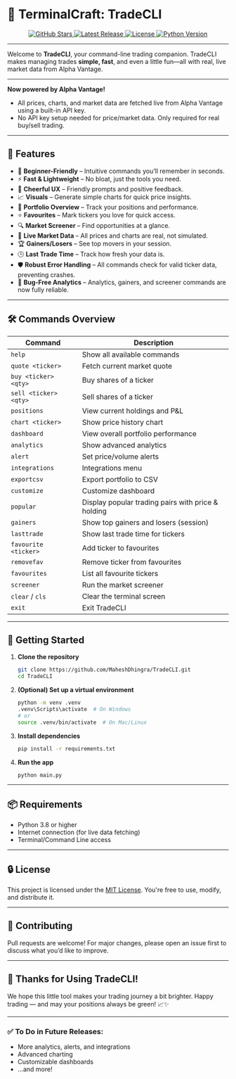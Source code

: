 # 🤙 TerminalCraft: TradeCLI

<p align="center">
   <a href="https://github.com/MaheshDhingra/TradeCLI/stargazers">
      <img src="https://img.shields.io/github/stars/MaheshDhingra/TradeCLI?style=social" alt="GitHub Stars">
   </a>
   <a href="https://github.com/MaheshDhingra/TradeCLI/releases">
      <img src="https://img.shields.io/github/v/release/MaheshDhingra/TradeCLI" alt="Latest Release">
   </a>
   <a href="LICENSE">
      <img src="https://img.shields.io/github/license/MaheshDhingra/TradeCLI" alt="License">
   </a>
   <a href="https://www.python.org/">
      <img src="https://img.shields.io/badge/python-3.8+-blue.svg" alt="Python Version">
   </a>
</p>

---

Welcome to **TradeCLI**, your command-line trading companion. TradeCLI makes managing trades **simple, fast**, and even a little fun—all with real, live market data from Alpha Vantage.

---

**Now powered by Alpha Vantage!**
- All prices, charts, and market data are fetched live from Alpha Vantage using a built-in API key.
- No API key setup needed for price/market data. Only required for real buy/sell trading.

---

## 🎯 Features

* 🧠 **Beginner-Friendly** – Intuitive commands you’ll remember in seconds.
* ⚡ **Fast & Lightweight** – No bloat, just the tools you need.
* 💬 **Cheerful UX** – Friendly prompts and positive feedback.
* 📈 **Visuals** – Generate simple charts for quick price insights.
* 📁 **Portfolio Overview** – Track your positions and performance.
* ⭐ **Favourites** – Mark tickers you love for quick access.
* 🔍 **Market Screener** – Find opportunities at a glance.
* 🚀 **Live Market Data** – All prices and charts are real, not simulated.
* 🏆 **Gainers/Losers** – See top movers in your session.
* 🕒 **Last Trade Time** – Track how fresh your data is.
* 🛡️ **Robust Error Handling** – All commands check for valid ticker data, preventing crashes.
* 🐞 **Bug-Free Analytics** – Analytics, gainers, and screener commands are now fully reliable.

---

## 🛠️ Commands Overview

| Command               | Description                                 |
| --------------------- | ------------------------------------------- |
| `help`                | Show all available commands                 |
| `quote <ticker>`      | Fetch current market quote                  |
| `buy <ticker> <qty>`  | Buy shares of a ticker                      |
| `sell <ticker> <qty>` | Sell shares of a ticker                     |
| `positions`           | View current holdings and P&L               |
| `chart <ticker>`      | Show price history chart                    |
| `dashboard`           | View overall portfolio performance          |
| `analytics`           | Show advanced analytics                     |
| `alert`               | Set price/volume alerts                     |
| `integrations`        | Integrations menu                           |
| `exportcsv`           | Export portfolio to CSV                     |
| `customize`           | Customize dashboard                         |
| `popular`             | Display popular trading pairs with price & holding |
| `gainers`             | Show top gainers and losers (session)       |
| `lasttrade`           | Show last trade time for tickers            |
| `favourite <ticker>`  | Add ticker to favourites                    |
| `removefav`           | Remove ticker from favourites               |
| `favourites`          | List all favourite tickers                  |
| `screener`            | Run the market screener                     |
| `clear` / `cls`       | Clear the terminal screen                   |
| `exit`                | Exit TradeCLI                               |

---

## 🚀 Getting Started

1. **Clone the repository**

   ```bash
   git clone https://github.com/MaheshDhingra/TradeCLI.git
   cd TradeCLI
   ```

2. **(Optional) Set up a virtual environment**

   ```bash
   python -m venv .venv
   .venv\Scripts\activate  # On Windows
   # or
   source .venv/bin/activate  # On Mac/Linux
   ```

3. **Install dependencies**

   ```bash
   pip install -r requirements.txt
   ```

4. **Run the app**

   ```bash
   python main.py
   ```

---

## 📦 Requirements

* Python 3.8 or higher
* Internet connection (for live data fetching)
* Terminal/Command Line access

---

## 🔒 License

This project is licensed under the [MIT License](LICENSE).
You're free to use, modify, and distribute it.

---

## 🤝 Contributing

Pull requests are welcome! For major changes, please open an issue first to discuss what you’d like to improve.

---

## 🦡 Thanks for Using TradeCLI!

We hope this little tool makes your trading journey a bit brighter.
Happy trading — and may your positions always be green! 📈✨

---

### ✅ To Do in Future Releases:

* More analytics, alerts, and integrations
* Advanced charting
* Customizable dashboards
* ...and more!
